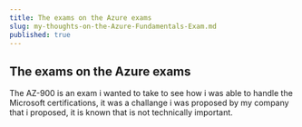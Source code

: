 ```yaml
---
title: The exams on the Azure exams
slug: my-thoughts-on-the-Azure-Fundamentals-Exam.md
published: true
---
```

## The exams on the Azure exams

The AZ-900 is an exam i wanted to take to see how i was able to handle the Microsoft certifications, it was a challange i was proposed by my company that i proposed, it is known that is not technically important.
